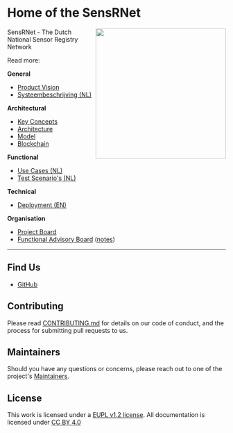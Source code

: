 # Home of the SensRNet

<img src="images/SensRNet-logo.png" width="300" align="right">

SensRNet - The Dutch National Sensor Registry Network

Read more:

**General**

- [Product Vision](docs/ProductVision.md)
- [Systeembeschrijving (NL)](docs/SystemDescriptionNL.md)

**Architectural**

- [Key Concepts](docs/KeyConcepts.md)
- [Architecture](docs/Architecture.md)
- [Model](docs/Model.md)
- [Blockchain](docs/Blockchain.md)

**Functional**

- [Use Cases (NL)](docs/UseCasesNL.md)
- [Test Scenario's (NL)](docs/TestScenariosNL.md)

**Technical**

- [Deployment (EN)](docs/Deployment.md)

**Organisation**

- [Project Board](https://github.com/orgs/kadaster-labs/projects/1?fullscreen=true)
- [Functional Advisory Board](docs/FAB.md) ([notes](notes/))

---

## Find Us

* [GitHub](https://github.com/kadaster-labs/sensrnet-home)

## Contributing

Please read [CONTRIBUTING.md](CONTRIBUTING.md) for details on our code of conduct, and the process for submitting pull requests to us.

## Maintainers <a name="maintainers"></a>

Should you have any questions or concerns, please reach out to one of the project's [Maintainers](./MAINTAINERS.md).

## License

This work is licensed under a [EUPL v1.2 license](./LICENSE.md). All documentation is licensed under [CC BY 4.0](https://creativecommons.org/licenses/by/4.0/)
